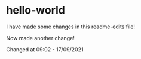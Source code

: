 # hello-world
I have made some changes in this readme-edits file!

Now made another change!

Changed at 09:02 - 17/09/2021